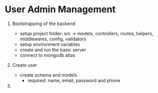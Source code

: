 # User Admin Management

1. Bootstrapping of the backend
   - setup project folder: src -> models, controllers, routes, helpers, middlewares, config, validators
   - setup environment variables
   - create and run the basic server
   - connect to mongodb atlas

2. Create user
   - create schema and models
     - required: name, email, password and phone
3. 